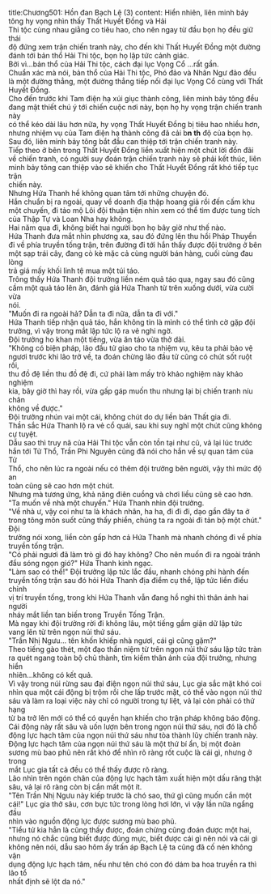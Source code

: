 title:Chương501: Hồn đan Bạch Lệ (3)
content:
Hiển nhiên, liên minh bảy tông hy vọng nhìn thấy Thất Huyết Đồng và Hải<br>Thi tộc cùng nhau giằng co tiêu hao, cho nên ngay từ đầu bọn họ đều giữ thái<br>độ đứng xem trận chiến tranh này, cho đến khi Thất Huyết Đồng một đường<br>đánh tới bản thổ Hải Thi tộc, bọn họ lập tức cảnh giác.<br>Bởi vì...bản thổ của Hải Thi tộc, cách đại lục Vọng Cổ …rất gần.<br>Chuẩn xác mà nói, bản thổ của Hải Thi tộc, Phó đảo và Nhân Ngư đảo đều<br>là một đường thẳng, một đường thẳng tiếp nối đại lục Vọng Cổ cùng với Thất<br>Huyết Đồng.<br>Cho đến trước khi Tam điện hạ xúi giục thành công, liên minh bảy tông đều<br>đang mật thiết chú ý tới chiến cuộc nơi này, bọn họ hy vọng trận chiến tranh này<br>có thể kéo dài lâu hơn nữa, hy vọng Thất Huyết Đồng bị tiêu hao nhiều hơn,<br>nhưng nhiệm vụ của Tam điện hạ thành công đã cải b**n th** độ của bọn họ.<br>Sau đó, liên minh bảy tông bắt đầu can thiệp tới trận chiến tranh này.<br>Tiếp theo ở bên trong Thất Huyết Đồng liền xuất hiện một chút lời đồn đãi<br>về chiến tranh, có người suy đoán trận chiến tranh này sẽ phải kết thúc, liên<br>minh bảy tông can thiệp vào sẽ khiến cho Thất Huyết Đồng rất khó tiếp tục trận<br>chiến này.<br>Nhưng Hứa Thanh hề không quan tâm tới những chuyện đó.<br>Hắn chuẩn bị ra ngoài, quay về doanh địa thập hoang giả rồi đến cấm khu<br>một chuyến, đi tảo mộ Lôi đội thuận tiện nhìn xem có thể tìm được tung tích<br>của Thập Tự và Loan Nha hay không.<br>Hai năm qua đi, không biết hai người bọn họ bây giờ như thế nào.<br>Hứa Thanh đưa mắt nhìn phương xa, sau đó đứng lên thu hồi Pháp Thuyền<br>đi về phía truyền tống trận, trên đường đi tới hắn thấy được đội trưởng ở bên<br>một sạp trái cây, đang cò kè mặc cả cùng người bán hàng, cuối cùng đau lòng<br>trả giá mấy khối linh tệ mua một túi táo.<br>Trông thấy Hứa Thanh đội trưởng liền ném quả táo qua, ngay sau đó cũng<br>cầm một quả táo lên ăn, đánh giá Hứa Thanh từ trên xuống dưới, vừa cười vừa<br>nói.<br>"Muốn đi ra ngoài hả? Dẫn ta đi nữa, dẫn ta đi với."<br>Hứa Thanh tiếp nhận quả táo, hắn không tin là mình có thể tình cờ gặp đội<br>trưởng, vì vậy trong mắt lập tức lộ ra vẻ nghi ngờ.<br>Đội trưởng ho khan một tiếng, vừa ăn táo vừa thở dài.<br>"Không có biện pháp, lão đầu tử giao cho ta nhiệm vụ, kêu ta phải bảo vệ<br>ngươi trước khi lão trở về, ta đoán chừng lão đầu tử cũng có chút sốt ruột rồi,<br>thu đồ đệ liền thu đồ đệ đi, cứ phải làm mấy trò khảo nghiệm này khảo nghiệm<br>kia, bây giờ thì hay rồi, vừa gấp gáp muốn thu nhưng lại bị chiến tranh níu chân<br>không về được."<br>Đội trưởng nhún vai một cái, không chút do dự liền bán Thất gia đi.<br>Thần sắc Hứa Thanh lộ ra vẻ cổ quái, sau khi suy nghĩ một chút cũng không<br>cự tuyệt.<br>Dẫu sao thì truy nã của Hải Thi tộc vẫn còn tồn tại như cũ, vả lại lúc trước<br>hắn tới Tử Thổ, Trần Phi Nguyên cũng đã nói cho hắn về sự quan tâm của Tử<br>Thổ, cho nên lúc ra ngoài nếu có thêm đội trưởng bên người, vậy thì mức độ an<br>toàn cũng sẽ cao hơn một chút.<br>Nhưng mà tương ứng, khả năng điên cuồng và chơi liều cũng sẽ cao hơn.<br>"Ta muốn về nhà một chuyến." Hứa Thanh nhìn đội trưởng.<br>"Về nhà ư, vậy coi như ta là khách nhân, ha ha, đi đi đi, dạo gần đây ta ở<br>trong tông môn suốt cũng thấy phiền, chúng ta ra ngoài đi tản bộ một chút." Đội<br>trưởng nói xong, liền còn gấp hơn cả Hứa Thanh mà nhanh chóng đi về phía<br>truyền tống trận.<br>"Có phải ngươi đã làm trò gì đó hay không? Cho nên muốn đi ra ngoài tránh<br>đầu sóng ngọn gió?" Hứa Thanh kinh ngạc.<br>"Làm sao có thể!" Đội trưởng lập tức lắc đầu, nhanh chóng phi hành đến<br>truyền tống trận sau đó hỏi Hứa Thanh địa điểm cụ thể, lập tức liền điều chỉnh<br>vị trí truyền tống, trong khi Hứa Thanh vẫn đang hồ nghi thì thân ảnh hai người<br>nháy mắt liền tan biến trong Truyền Tống Trận.<br>Mà ngay khi đội trưởng rời đi không lâu, một tiếng gầm giận dữ lập tức<br>vang lên từ trên ngọn núi thứ sáu.<br>"Trần Nhị Ngưu... tên khốn khiếp nhà ngươi, cái gì cũng gặm?"<br>Theo tiếng gào thét, một đạo thần niệm từ trên ngọn núi thứ sáu lập tức tràn<br>ra quét ngang toàn bộ chủ thành, tìm kiếm thân ảnh của đội trưởng, nhưng hiển<br>nhiên...không có kết quả.<br>Vì vậy trong núi rừng sau đại điện ngọn núi thứ sáu, Lục gia sắc mặt khó coi<br>nhìn qua một cái động bị trộm rồi che lấp trước mặt, có thể vào ngọn núi thứ<br>sáu và làm ra loại việc này chỉ có người trong tự liệt, vả lại còn phải có thứ hạng<br>từ ba trở lên mới có thể có quyền hạn khiến cho trận pháp không báo động.<br>Cái động này rất sâu và uốn lượn bên trong ngọn núi thứ sáu, nơi đó là chỗ<br>động lực hạch tâm của ngọn núi thứ sáu như tòa thành lũy chiến tranh này.<br>Động lực hạch tâm của ngọn núi thứ sáu là một thứ bí ẩn, bị một đoàn<br>sương mù bao phủ nên rất khó để nhìn rõ ràng rốt cuộc là cái gì, nhưng ở trong<br>mắt Lục gia tất cả đều có thể thấy được rõ ràng.<br>Lão nhìn trên ngón chân của động lực hạch tâm xuất hiện một dấu răng thật<br>sâu, vả lại rõ ràng còn bị cắn mất một ít.<br>"Tên Trần Nhị Ngưu này kiếp trước là chó sao, thứ gì cũng muốn cắn một<br>cái!" Lục gia thở sâu, cơn bực tức trong lòng hơi lớn, vì vậy lần nữa ngẩng đầu<br>nhìn vào nguồn động lực được sương mù bao phủ.<br>"Tiểu tử kia hẳn là cũng thấy được, đoán chừng cũng đoán được một hai,<br>nhưng nó chắc cũng biết được đúng mực, biết được cái gì nên nói và cái gì<br>không nên nói, dẫu sao hôm ấy trấn áp Bạch Lệ ta cũng đã cố nén không vận<br>dụng động lực hạch tâm, nếu như tên chó con đó dám ba hoa truyền ra thì lão tổ<br>nhất định sẽ lột da nó."